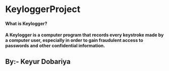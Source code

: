 # KeyloggerProject
#### What is Keylogger?
#### A Keylogger is a computer program that records every keystroke made by a computer user, especially in order to gain fraudulent access to passwords and other confidential information.


## By:- Keyur Dobariya
